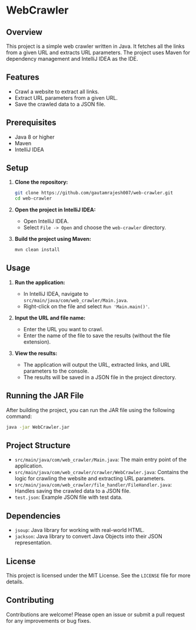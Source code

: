 # WebCrawler

## Overview

This project is a simple web crawler written in Java. It fetches all the links from a given URL and extracts URL parameters. The project uses Maven for dependency management and IntelliJ IDEA as the IDE.

## Features

- Crawl a website to extract all links.
- Extract URL parameters from a given URL.
- Save the crawled data to a JSON file.

## Prerequisites

- Java 8 or higher
- Maven
- IntelliJ IDEA

## Setup

1. **Clone the repository:**
   ```sh
   git clone https://github.com/gautamrajesh007/web-crawler.git
   cd web-crawler

2. **Open the project in IntelliJ IDEA:**
    - Open IntelliJ IDEA.
    - Select `File -> Open` and choose the `web-crawler` directory.

3. **Build the project using Maven:**
   ```sh
   mvn clean install
   ```

## Usage

1. **Run the application:**
    - In IntelliJ IDEA, navigate to `src/main/java/com/web_crawler/Main.java`.
    - Right-click on the file and select `Run 'Main.main()'`.

2. **Input the URL and file name:**
    - Enter the URL you want to crawl.
    - Enter the name of the file to save the results (without the file extension).

3. **View the results:**
    - The application will output the URL, extracted links, and URL parameters to the console.
    - The results will be saved in a JSON file in the project directory.

## Running the JAR File

After building the project, you can run the JAR file using the following command:

```sh
java -jar WebCrawler.jar
```

## Project Structure

- `src/main/java/com/web_crawler/Main.java`: The main entry point of the application.
- `src/main/java/com/web_crawler/crawler/WebCrawler.java`: Contains the logic for crawling the website and extracting URL parameters.
- `src/main/java/com/web_crawler/file_handler/FileHandler.java`: Handles saving the crawled data to a JSON file.
- `test.json`: Example JSON file with test data.

## Dependencies

- `jsoup`: Java library for working with real-world HTML.
- `jackson`: Java library to convert Java Objects into their JSON representation.

## License

This project is licensed under the MIT License. See the `LICENSE` file for more details.

## Contributing

Contributions are welcome! Please open an issue or submit a pull request for any improvements or bug fixes.